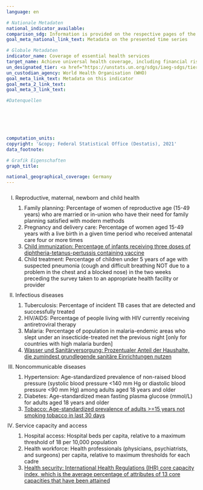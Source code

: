 ```yaml
---
language: en    

# Nationale Metadaten    
national_indicator_available:     
comparison_sdg: Information is provided on the respective pages of the SDG indicators.    
goal_meta_national_link_text: Metadata on the presented time series    

# Globale Metadaten    
indicator_name: Coverage of essential health services    
target_name: Achieve universal health coverage, including financial risk protection, access to quality essential health-care services and access to safe, effective, quality and affordable essential medicines and vaccines for all    
un_designated_tier: <a href="https://unstats.un.org/sdgs/iaeg-sdgs/tier-classification/" title="Click here for more information on the UN tier classification."  target="_blank">Tier I</a>    
un_custodian_agency: World Health Organisation (WHO)    
goal_meta_link_text: Metadata on this indicator    
goal_meta_2_link_text:     
goal_meta_3_link_text:         

#Datenquellen





    
computation_units:     
copyright: '&copy; Federal Statistical Office (Destatis), 2021'    
data_footnote:     

# Grafik Eigenschaften    
graph_title:     

national_geographical_coverage: Germany    
---
```



<ol type="I">
  <li style="padding-top: 10px;">Reproductive, maternal, newborn and child health
    <ol type="1" style="padding-top: 10px;">
      <li>Family planning: Percentage of women of reproductive age (15-49 years) who are married or in-union who have their need for family planning satisfied with modern methods</li>
      <li>Pregnancy and delivery care: Percentage of women aged 15-49 years with a live birth in a given time period who received antenatal care four or more times</li>
      <li><a href="http://sdg-indikatoren.de/en/3-b-1/">Child immunization: Percentage of infants receiving three doses of diphtheria-tetanus-pertussis containing vaccine </a></li>
      <li>Child treatment: Percentage of children under 5 years of age with suspected pneumonia (cough and difficult breathing NOT due to a problem in the chest and a blocked nose) in the two weeks preceding the survey taken to an appropriate health facility or provider</li>
    </ol>
  </li>
  <li style="padding-top: 10px;">Infectious diseases
    <ol type="1" style="padding-top: 10px;">
      <li>Tuberculosis: Percentage of incident TB cases that are detected and successfully treated</li>
      <li>HIV/AIDS: Percentage of people living with HIV currently receiving antiretroviral therapy</li>
      <li>Malaria: Percentage of population in malaria-endemic areas who slept under an insecticide-treated net the previous night [only for countries with high malaria burden]</li>
      <li><a  href="http://sdg-indikatoren.de/6-2-1/">Wasser und Sanitärversorgung: Prozentualer Anteil der Haushalte, die zumindest grundlegende sanitäre Einrichtungen nutzen</a></li>
    </ol>
  </li>
  <li style="padding-top: 10px;">Noncommunicable diseases
    <ol type="1" style="padding-top: 10px;">
      <li>Hypertension: Age-standardized prevalence of non-raised blood pressure (systolic blood pressure <140 mm Hg or diastolic blood pressure <90 mm Hg) among adults aged 18 years and older</li>
      <li>Diabetes: Age-standardized mean fasting plasma glucose (mmol/L) for adults aged 18 years and older</li>
      <li><a href="http://sdg-indikatoren.de/en/3-a-1/">Tobacco: Age-standardized prevalence of adults >=15 years not smoking tobacco in last 30 days</a></li>
    </ol>
  </li>
  <li style="padding-top: 10px;">Service capacity and access
    <ol type="1" style="padding-top: 10px;">
      <li>Hospital access:  Hospital beds per capita, relative to a maximum threshold of 18 per 10,000 population</li>
      <li>Health workforce: Health professionals (physicians, psychiatrists, and surgeons) per capita, relative to maximum thresholds for each cadre</li>
      <li><a href="http://sdg-indikatoren.de/en/3-d-1/">Health security: International Health Regulations (IHR) core capacity index, which is the average percentage of attributes of 13 core capacities that have been attained</a></li>
    </ol>
  </li>
</ol>